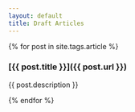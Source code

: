 ```yaml
---
layout: default
title: Draft Articles
---
```


{% for post in site.tags.article %}

### [{{ post.title }}]({{ post.url }})
{{ post.description }}

{% endfor %}
